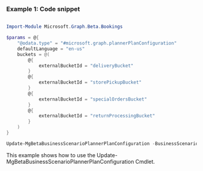### Example 1: Code snippet

```powershell

Import-Module Microsoft.Graph.Beta.Bookings

$params = @{
	"@odata.type" = "#microsoft.graph.plannerPlanConfiguration"
	defaultLanguage = "en-us"
	buckets = @(
		@{
			externalBucketId = "deliveryBucket"
		}
		@{
			externalBucketId = "storePickupBucket"
		}
		@{
			externalBucketId = "specialOrdersBucket"
		}
		@{
			externalBucketId = "returnProcessingBucket"
		}
	)
}

Update-MgBetaBusinessScenarioPlannerPlanConfiguration -BusinessScenarioId $businessScenarioId -BodyParameter $params

```
This example shows how to use the Update-MgBetaBusinessScenarioPlannerPlanConfiguration Cmdlet.

